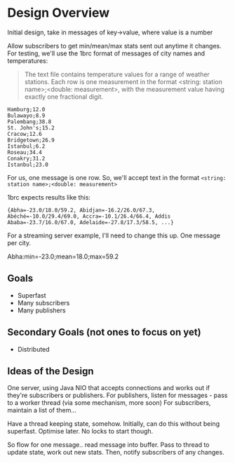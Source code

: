 # Design Overview

Initial design, take in messages of key->value, where value is a number

Allow subscribers to get min/mean/max stats sent out anytime it changes. For testing, we'll use the 1brc format of messages of city names and temperatures:

> The text file contains temperature values for a range of weather stations. Each row is one measurement in the format <string: station name>;<double: measurement>, with the measurement value having exactly one fractional digit.

```
Hamburg;12.0
Bulawayo;8.9
Palembang;38.8
St. John's;15.2
Cracow;12.6
Bridgetown;26.9
Istanbul;6.2
Roseau;34.4
Conakry;31.2
Istanbul;23.0
```

For us, one message is one row. So, we'll accept text in the format `<string: station name>;<double: measurement>`

1brc expects results like this:

```
{Abha=-23.0/18.0/59.2, Abidjan=-16.2/26.0/67.3, Abéché=-10.0/29.4/69.0, Accra=-10.1/26.4/66.4, Addis Ababa=-23.7/16.0/67.0, Adelaide=-27.8/17.3/58.5, ...}
```

For a streaming server example, I'll need to change this up. One message per city.

Abha:min=-23.0;mean=18.0;max=59.2

## Goals

- Superfast
- Many subscribers
- Many publishers

## Secondary Goals (not ones to focus on yet)

- Distributed

## Ideas of the Design

One server, using Java NIO that accepts connections and works out if they're subscribers or publishers.
For publishers, listen for messages - pass to a worker thread (via some mechanism, more soon)
For subscribers, maintain a list of them...

Have a thread keeping state, somehow. Initially, can do this without being superfast. Optimise later. No locks to start though.

So flow for one message.. read message into buffer. Pass to thread to update state, work out new stats. Then, notify subscribers of any changes.